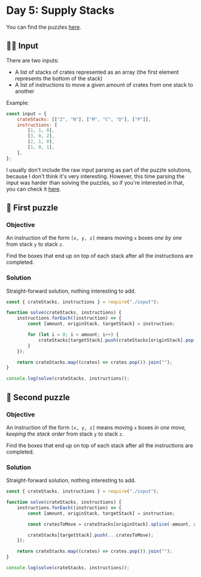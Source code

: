# Day 5: Supply Stacks

You can find the puzzles [here](https://adventofcode.com/2022/day/5).

## ✍🏼 Input

There are two inputs:

-   A list of stacks of crates represented as an array (the first element represents the bottom of the stack)
-   A list of instructions to move a given amount of crates from one stack to another

Example:

```js
const input = {
    crateStacks: [["Z", "N"], ["M", "C", "D"], ["P"]],
    instructions: [
        [1, 1, 0],
        [3, 0, 2],
        [2, 1, 0],
        [1, 0, 1],
    ],
};
```

I usually don't include the raw input parsing as part of the puzzle solutions, because I don't think it's very interesting. However, this time parsing the input was harder than solving the puzzles, so if you're interested in that, you can check it [here](./input.js).

## 🧩 First puzzle

### Objective

An instruction of the form `[x, y, z]` means moving `x` boxes _one by one_ from stack `y` to stack `z`.

Find the boxes that end up on top of each stack after all the instructions are completed.

### Solution

Straight-forward solution, nothing interesting to add.

```js
const { crateStacks, instructions } = require("./input");

function solve(crateStacks, instructions) {
    instructions.forEach((instruction) => {
        const [amount, originStack, targetStack] = instruction;

        for (let i = 0; i < amount; i++) {
            crateStacks[targetStack].push(crateStacks[originStack].pop());
        }
    });

    return crateStacks.map((crates) => crates.pop()).join("");
}

console.log(solve(crateStacks, instructions));
```

## 🧩 Second puzzle

### Objective

An instruction of the form `[x, y, z]` means moving `x` boxes _in one move, keeping the stack order_ from stack `y` to stack `z`.

Find the boxes that end up on top of each stack after all the instructions are completed.

### Solution

Straight-forward solution, nothing interesting to add.

```js
const { crateStacks, instructions } = require("./input");

function solve(crateStacks, instructions) {
    instructions.forEach((instruction) => {
        const [amount, originStack, targetStack] = instruction;

        const cratesToMove = crateStacks[originStack].splice(-amount, amount);

        crateStacks[targetStack].push(...cratesToMove);
    });

    return crateStacks.map((crates) => crates.pop()).join("");
}

console.log(solve(crateStacks, instructions));
```
